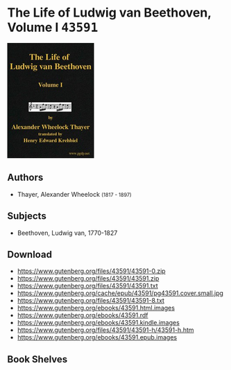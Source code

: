 # The Life of Ludwig van Beethoven, Volume I <kbd>43591</kbd>

![](./cover.medium.jpg "")

## Authors


 - Thayer, Alexander Wheelock <small>(1817 - 1897)</small>

## Subjects


 - Beethoven, Ludwig van, 1770-1827

## Download


 - https://www.gutenberg.org/files/43591/43591-0.zip
 - https://www.gutenberg.org/files/43591/43591.zip
 - https://www.gutenberg.org/files/43591/43591.txt
 - https://www.gutenberg.org/cache/epub/43591/pg43591.cover.small.jpg
 - https://www.gutenberg.org/files/43591/43591-8.txt
 - https://www.gutenberg.org/ebooks/43591.html.images
 - https://www.gutenberg.org/ebooks/43591.rdf
 - https://www.gutenberg.org/ebooks/43591.kindle.images
 - https://www.gutenberg.org/files/43591/43591-h/43591-h.htm
 - https://www.gutenberg.org/ebooks/43591.epub.images

## Book Shelves


